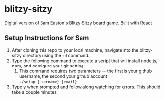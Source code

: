 # blitzy-sitzy
Digital version of Sam Easton's Blitzy-Sitzy board game. Built with React

## Setup Instructions for Sam
1. After cloning this repo to your local machine, navigate into the blitzy-sitzy directory using the `cd` command.
2. Type the following command to execute a script that will install node.js, npm, and configure your git setting:
    1. This command requires two parameters -- the first is your github username, the second your github account    
    `./setup {username} {email}`
3. Type y when prompted and follow along watching for errors. This should take a couple minutes